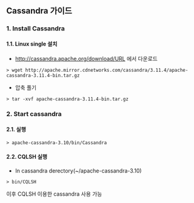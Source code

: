 ## Cassandra 가이드

### 1. Install Cassandra
#### 1.1. Linux single 설치
* http://cassandra.apache.org/download/URL 에서 다운로드
```
> wget http://apache.mirror.cdnetworks.com/cassandra/3.11.4/apache-cassandra-3.11.4-bin.tar.gz
```

* 압축 풀기
```
> tar -xvf apache-cassandra-3.11.4-bin.tar.gz
```

### 2. Start cassandra
#### 2.1. 실행

```
> apache-cassandra-3.10/bin/Cassandra
```

#### 2.2. CQLSH 실행
* In cassandra derectory(~/apache-cassandra-3.10)
```
> bin/CQLSH
```
이후 CQLSH 이용한 cassandra 사용 가능
